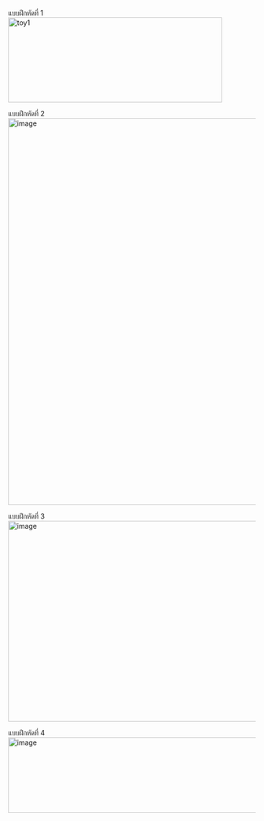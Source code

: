แบบฝึกหัดที่ 1
  <img width="435" height="173" alt="toy1" src="https://github.com/user-attachments/assets/1742f6de-0934-47f1-b326-1c362c9c8507" />

แบบฝึกหัดที่ 2
<img width="677" height="788" alt="image" src="https://github.com/user-attachments/assets/5fff7319-6dc7-4ab9-9707-9ad7c508ced4" />

แบบฝึกหัดที่ 3
<img width="599" height="409" alt="image" src="https://github.com/user-attachments/assets/55c1b4ee-09b8-4640-824c-5547f2478a0e" />

แบบฝึกหัดที่ 4
<img width="696" height="154" alt="image" src="https://github.com/user-attachments/assets/a2d8e393-9d92-46ac-be5f-fe6d9aa3183b" />
